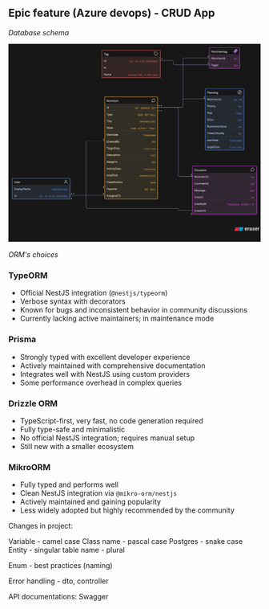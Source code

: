 ## Epic feature (Azure devops) - CRUD App

*Database schema*

![Database schema](Images/Schema-Image.png)

*ORM's choices*
### TypeORM
- Official NestJS integration (`@nestjs/typeorm`)
- Verbose syntax with decorators
- Known for bugs and inconsistent behavior in community discussions
- Currently lacking active maintainers; in maintenance mode

### Prisma
- Strongly typed with excellent developer experience
- Actively maintained with comprehensive documentation
- Integrates well with NestJS using custom providers
- Some performance overhead in complex queries

### Drizzle ORM
- TypeScript-first, very fast, no code generation required
- Fully type-safe and minimalistic
- No official NestJS integration; requires manual setup
- Still new with a smaller ecosystem

### MikroORM
- Fully typed and performs well
- Clean NestJS integration via `@mikro-orm/nestjs`
- Actively maintained and gaining popularity
- Less widely adopted but highly recommended by the community

Changes in project:

Variable - camel case
Class name - pascal case
Postgres - snake case
Entity - singular
table name - plural

Enum - best practices (naming)

Error handling - dto, controller

API documentations:
Swagger

